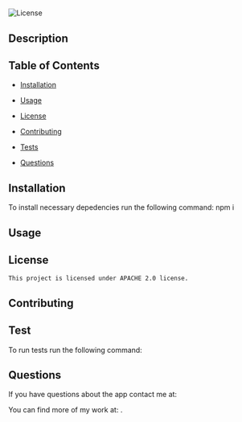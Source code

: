 # 
  ![License](https://img.shields.io/badge/License-APACHE%202.0-blue.svg)

  ## Description 

  

  ## Table of Contents

  * [Installation](#installation)

  * [Usage](#usage)


 * [License](#license) 


  * [Contributing](#contributing)

  * [Tests](#tests)

  * [Questions](#questions)
  
  ## Installation

  To install necessary depedencies run the following command:
  npm i

  ## Usage

  

  ## License
    
    This project is licensed under APACHE 2.0 license.

  ## Contributing 

  

  ## Test

  To run tests run the following command:
  

  ## Questions

  If you have questions about the app contact me at:
  
  You can find more of my work at:
  [](https://github.com/).
